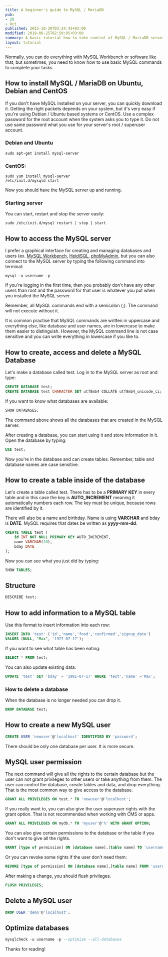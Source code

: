 ```yaml
---
title: A beginner's guide to MySQL / MariaDB
pub:
- 20
- Oct
published: 2015-10-20T03:24:42+03:00
modified: 2019-08-25T02:50:05+03:00
summary: A basic tutorial how to take control of MySQL / MariaDB server, how to make a database and a user, and how to store information in the MySQL database.
layout: tutorial
---
```


Normally, you can do everything with MySQL Workbench or software like that, but sometimes, you need to know how to use basic MySQL commands to complete your tasks.

## How to install MySQL / MariaDB on Ubuntu, Debian and CentOS

If you don't have MySQL installed on your server, you can quickly download it. Getting the right packets depends on your system, but it's very easy if you're using Debian / Ubuntu based systems or CentOS. Use a complex password for the root account when the system asks you to type it. Do not use same password what you use for your server's root / superuser account.

### Debian and Ubuntu

```Shell
sudo apt-get install mysql-server
```

### CentOS:

```Shell
sudo yum install mysql-server
/etc/init.d/mysqld start
```

Now you should have the MySQL server up and running.

### Starting server

You can start, restart and stop the server easily:

```Shell
sudo /etc/init.d/mysql restart | stop | start
```

## How to access the MySQL server

I prefer a graphical interface for creating and managing databases and users (ex. <a href="https://www.mysql.com/products/workbench/" rel="noreferrer noopener" target="_blank">MySQL Workbench</a>, <a href="https://www.heidisql.com/" rel="noreferrer noopener" target="_blank">HeidiSQL</a>, <a href="https://www.phpmyadmin.net/" rel="noreferrer noopener" target="_blank">phpMyAdmin</a>, but you can also connect to the MySQL server by typing the following command into terminal:

```Shell
mysql -u username -p
```

If you're logging in the first time, then you probably don't have any other users than root and the password for that user is whatever you put when you installed the MySQL server.

Remember, all MySQL commands end with a semicolon (;). The command will not execute without it.

It is common practise that MySQL commands are written in uppercase and everything else, like database and user names, are in lowercase to make them easier to distinguish. However, the MySQL command line is not case sensitive and you can write everything in lowercase if you like to.

## How to create, access and delete a MySQL Database

Let's make a database called test. Log in to the MySQL server as root and type:

```SQL
CREATE DATABASE test;
CREATE DATABASE test CHARACTER SET utf8mb4 COLLATE utf8mb4_unicode_ci;
```

If you want to know what databases are available:

```SQL
SHOW DATABASES;
```

The command above shows all the databases that are created in the MySQL server.

After creating a database, you can start using it and store information in it. Open the database by typing:

```SQL
USE test;
```

Now you're in the database and can create tables. Remember, table and database names are case sensitive.

## How to create a table inside of the database

Let's create a table called test. There has to be a <strong>PRIMARY KEY</strong> in every table and in this case the key is <strong>AUTO_INCREMENT</strong> meaning it automatically numbers each row. The key must be unique, because rows are identified by it.

There will also be a name and birthday. Name is using <strong>VARCHAR</strong> and bday is <strong>DATE</strong>. MySQL requires that dates be written as <strong>yyyy-mm-dd</strong>.

```SQL
CREATE TABLE test (
    id INT NOT NULL PRIMARY KEY AUTO_INCREMENT,
    name VARCHAR(20),
    bday DATE
);
```

Now you can see what you just did by typing:

```SQL
SHOW TABLES;
```

## Structure

```SQL
DESCRIBE test;
```

## How to add information to a MySQL table

Use this format to insert information into each row:

```SQL
INSERT INTO 'test' ('id','name','food','confirmed','signup_date')
VALUES (NULL, "Max", '1977-07-17');
```

If you want to see what table has been eating:

```SQL
SELECT * FROM test;
```

You can also update existing data:

```SQL
UPDATE 'test' SET 'bday' = '1981-07-17' WHERE 'test'.'name' ='Max';
```

### How to delete a database

When the database is no longer needed you can drop it.

```SQL
DROP DATABASE test;
```

## How to create a new MySQL user

```SQL
CREATE USER 'newuser'@'localhost' IDENTIFIED BY 'password';
```

There should be only one database per user. It is more secure.

## MySQL user permission

The next command will give all the rights to the certain database but the user can not grant privileges to other users or take anything from them. The user can control the database, create tables and data, and drop everything. That is the most common way to give access to the database.

```SQL
GRANT ALL PRIVILEGES ON test.* TO 'newuser'@'localhost';
```

If you really want to, you can also give the user superuser rights with the grant option. That is not recommended when working with CMS or apps.

```SQL
GRANT ALL PRIVILEGES ON mydb.* TO 'myuser'@'%' WITH GRANT OPTION;
```

You can also give certain permissions to the database or the table if you don't want to give all the rights.

```SQL
GRANT [type of permission] ON [database name].[table name] TO 'username'@'localhost';
```

Or you can revoke some rights if the user don't need them:

```SQL
REVOKE [type of permission] ON [database name].[table name] FROM 'username'@'localhost';
```

After making a change, you should flush privileges.

```SQL
FLUSH PRIVILEGES;
```

## Delete a MySQL user

```SQL
DROP USER 'demo'@'localhost';
```

## Optimize databases

```SQL
mysqlcheck -u username -p --optimize --all-databases
```

Thanks for reading!